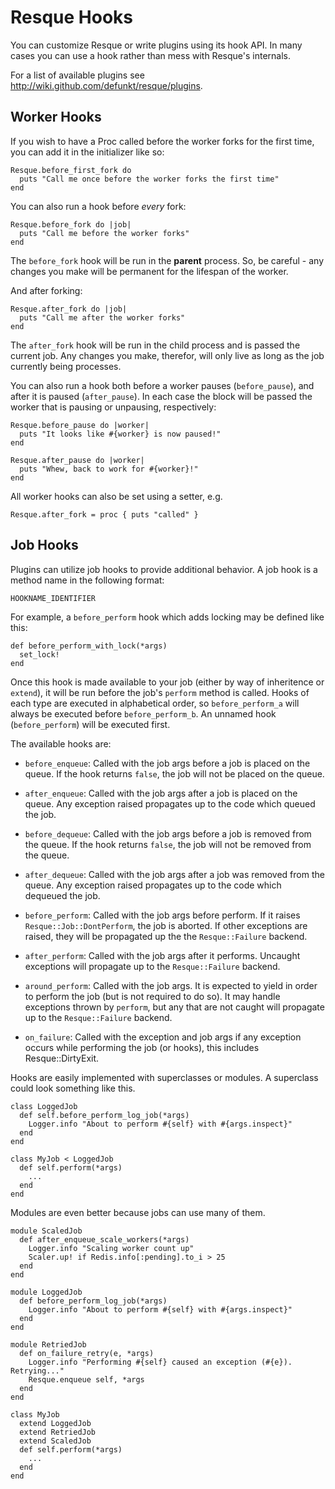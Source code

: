 Resque Hooks
============

You can customize Resque or write plugins using its hook API. In many
cases you can use a hook rather than mess with Resque's internals.

For a list of available plugins see
<http://wiki.github.com/defunkt/resque/plugins>.


Worker Hooks
------------

If you wish to have a Proc called before the worker forks for the
first time, you can add it in the initializer like so:

    Resque.before_first_fork do
      puts "Call me once before the worker forks the first time"
    end

You can also run a hook before _every_ fork:

    Resque.before_fork do |job|
      puts "Call me before the worker forks"
    end

The `before_fork` hook will be run in the **parent** process. So, be
careful - any changes you make will be permanent for the lifespan of
the worker.

And after forking:

    Resque.after_fork do |job|
      puts "Call me after the worker forks"
    end

The `after_fork` hook will be run in the child process and is passed
the current job. Any changes you make, therefor, will only live as
long as the job currently being processes.

You can also run a hook both before a worker pauses (`before_pause`),
and after it is paused (`after_pause`). In each case the block will be
passed the worker that is pausing or unpausing, respectively:

    Resque.before_pause do |worker|
      puts "It looks like #{worker} is now paused!"
    end

    Resque.after_pause do |worker|
      puts "Whew, back to work for #{worker}!"
    end

All worker hooks can also be set using a setter, e.g.

    Resque.after_fork = proc { puts "called" }


Job Hooks
---------

Plugins can utilize job hooks to provide additional behavior. A job
hook is a method name in the following format:

    HOOKNAME_IDENTIFIER

For example, a `before_perform` hook which adds locking may be defined
like this:

    def before_perform_with_lock(*args)
      set_lock!
    end

Once this hook is made available to your job (either by way of
inheritence or `extend`), it will be run before the job's `perform`
method is called. Hooks of each type are executed in alphabetical order,
so `before_perform_a` will always be executed before `before_perform_b`.
An unnamed hook (`before_perform`) will be executed first.

The available hooks are:

* `before_enqueue`: Called with the job args before a job is placed on the queue.
  If the hook returns `false`, the job will not be placed on the queue.

* `after_enqueue`: Called with the job args after a job is placed on the queue.
  Any exception raised propagates up to the code which queued the job.

* `before_dequeue`: Called with the job args before a job is removed from the queue.
  If the hook returns `false`, the job will not be removed from the queue.

* `after_dequeue`: Called with the job args after a job was removed from the queue.
  Any exception raised propagates up to the code which dequeued the job.

* `before_perform`: Called with the job args before perform. If it raises
  `Resque::Job::DontPerform`, the job is aborted. If other exceptions
  are raised, they will be propagated up the the `Resque::Failure`
  backend.

* `after_perform`: Called with the job args after it performs. Uncaught
  exceptions will propagate up to the `Resque::Failure` backend.

* `around_perform`: Called with the job args. It is expected to yield in order
  to perform the job (but is not required to do so). It may handle exceptions
  thrown by `perform`, but any that are not caught will propagate up to the
  `Resque::Failure` backend.

* `on_failure`: Called with the exception and job args if any exception occurs
  while performing the job (or hooks), this includes Resque::DirtyExit.

Hooks are easily implemented with superclasses or modules. A superclass could
look something like this.

    class LoggedJob
      def self.before_perform_log_job(*args)
        Logger.info "About to perform #{self} with #{args.inspect}"
      end
    end

    class MyJob < LoggedJob
      def self.perform(*args)
        ...
      end
    end

Modules are even better because jobs can use many of them.

    module ScaledJob
      def after_enqueue_scale_workers(*args)
        Logger.info "Scaling worker count up"
        Scaler.up! if Redis.info[:pending].to_i > 25
      end
    end

    module LoggedJob
      def before_perform_log_job(*args)
        Logger.info "About to perform #{self} with #{args.inspect}"
      end
    end

    module RetriedJob
      def on_failure_retry(e, *args)
        Logger.info "Performing #{self} caused an exception (#{e}). Retrying..."
        Resque.enqueue self, *args
      end
    end

    class MyJob
      extend LoggedJob
      extend RetriedJob
      extend ScaledJob
      def self.perform(*args)
        ...
      end
    end
